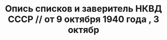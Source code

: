 ---
title: Опись списков и заверитель НКВД СССР // от 9 октября 1940 года , 3 октябр
description: РГАСПИ, ф.17, оп.171, дело 418, лист 261
images:
- /disk/pictures/v10/17-171-418-261.jpg
- /disk/pictures/v10/17-171-418-262.jpg
---